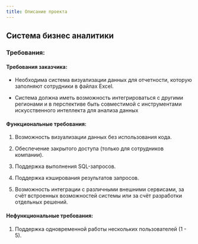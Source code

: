 ```yaml
---
title: Описание проекта
---
```


## Система бизнес аналитики

### **Требования:**

#### **Требования заказчика:**

-  Необходима система визуализации данных для отчетности, которую заполняют сотрудники в файлах Excel.

-  Система должна иметь возможность интегрироваться с другими регионами и в перспективе быть совместимой с инструментами искусственного интеллекта для анализа данных

#### **Функциональные требования:**

1. Возможность визуализации данных без использования кода.

2. Обеспечение закрытого доступа (только для сотрудников компании).

3. Поддержка выполнения SQL-запросов.

4. Поддержка кэширования результатов запросов.

5. Возможность интеграции с различными внешними сервисами, за счёт встроенных возможностей системы или за счёт разработки отдельных решений.

#### **Нефункциональные требования:**

1. Поддержка одновременной работы нескольких пользователей (1 - 5).
